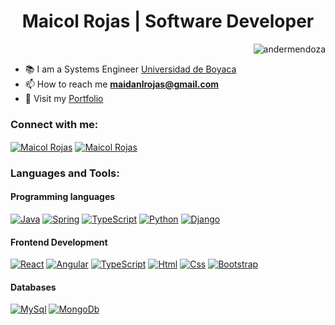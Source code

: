 
  <!-- Titulo -->
<h1 align="center" > Maicol Rojas | Software Developer </h1>

<!-- Vista del perfil -->
<p align="right"> <img src="https://komarev.com/ghpvc/?username=PageOnee&label=Profile%20views&color=0e75b6&style=flat" alt="andermendoza" /> </p>

<!-- Descripcion -->
- 📚 I am a Systems Engineer [Universidad de Boyaca]((https://www.uniboyaca.edu.co/es))
- 📫 How to reach me **maidanlrojas@gmail.com**
- 📂 Visit my <a href="https://maicol-rojas.onrender.com">Portfolio</a>

<!-- Contacto -->
<h3 align="left">Connect with me:</h3>

<p align="left">
  <a href="https://www.linkedin.com/in/maicol-rojas/" target="blank"><img align="center" src="https://img.shields.io/badge/LinkedIn-0077B5?style=for-the-badge&logo=linkedin&logoColor=white" alt="Maicol Rojas" /></a>
  <a href="https://maicol-rojas.onrender.com" target="blank"><img align="center" src="https://img.shields.io/badge/website-000000?style=for-the-badge&logo=About.me&logoColor=white" alt="Maicol Rojas" /></a>
</p>

<!-- Lenguajes y Herramientas -->
<h3 align="left">Languages and Tools:</h3>

<!-- Backend -->
<h4> Programming languages </h4>
<p align="left">
    <a href="/"><img alt="Java" src="https://img.shields.io/badge/Java-ED8B00?style=for-the-badge&logo=openjdk&logoColor=white"></a>
    <a href="/"><img alt="Spring" src="https://img.shields.io/badge/Spring-6DB33F?style=for-the-badge&logo=spring&logoColor=white"></a>
    <a href="/"><img alt="TypeScript" src="https://img.shields.io/badge/TypeScript-007ACC?style=for-the-badge&logo=typescript&logoColor=white"></a>
    <a href="/"><img alt="Python" src="https://img.shields.io/badge/Python-3776AB?style=for-the-badge&logo=python&logoColor=white"></a>
    <a href="/"><img alt="Django" src="https://img.shields.io/badge/Django-092E20?style=for-the-badge&logo=django&logoColor=white"></a>
</p>

<!-- Frontend -->
<h4> Frontend Development </h4>
<p align="left">
    <a href=""><img alt="React" src="https://img.shields.io/badge/React-20232A?style=for-the-badge&logo=react&logoColor=61DAFB"></a>
    <a href=""><img alt="Angular" src="https://img.shields.io/badge/Angular-DD0031?style=for-the-badge&logo=angular&logoColor=white"></a>
    <a href=""><img alt="TypeScript" src="https://img.shields.io/badge/TypeScript-007ACC?style=for-the-badge&logo=typescript&logoColor=white"></a>
    <a href=""><img alt="Html" src="https://img.shields.io/badge/HTML-239120?style=for-the-badge&logo=html5&logoColor=white"></a>
    <a href=""><img alt="Css" src="https://img.shields.io/badge/CSS-239120?&style=for-the-badge&logo=css3&logoColor=white"></a>
    <a href=""><img alt="Bootstrap" src="https://img.shields.io/badge/Bootstrap-563D7C?style=for-the-badge&logo=bootstrap&logoColor=white"></a>
</p>

<!-- Bases de Datos -->
<h4>Databases </h4>
<p>
  <a href=""><img alt="MySql" src="https://img.shields.io/badge/MySQL-005C84?style=for-the-badge&logo=mysql&logoColor=white"></a>
  <a href=""><img alt="MongoDb" src="https://img.shields.io/badge/MongoDB-4EA94B?style=for-the-badge&logo=mongodb&logoColor=white"></a>
</p>
